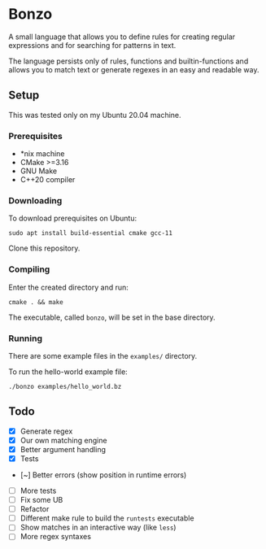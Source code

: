 # Bonzo
A small language that allows you to define rules for creating regular expressions and for searching
for patterns in text.

The language persists only of rules, functions and builtin-functions and allows you
to match text or generate regexes in an easy and readable way.

## Setup
This was tested only on my Ubuntu 20.04 machine.

### Prerequisites
* *nix machine
* CMake >=3.16
* GNU Make
* C++20 compiler

### Downloading
To download prerequisites on Ubuntu:
```
sudo apt install build-essential cmake gcc-11
```

Clone this repository.

### Compiling

Enter the created directory and run:
```
cmake . && make
```

The executable, called `bonzo`, will be set in the base directory.

### Running
There are some example files in the `examples/` directory.

To run the hello-world example file:
```
./bonzo examples/hello_world.bz
```

## Todo
- [x] Generate regex
- [X] Our own matching engine
- [X] Better argument handling
- [X] Tests
- [~] Better errors (show position in runtime errors)
- [ ] More tests
- [ ] Fix some UB
- [ ] Refactor
- [ ] Different make rule to build the `runtests` executable
- [ ] Show matches in an interactive way (like `less`)
- [ ] More regex syntaxes
